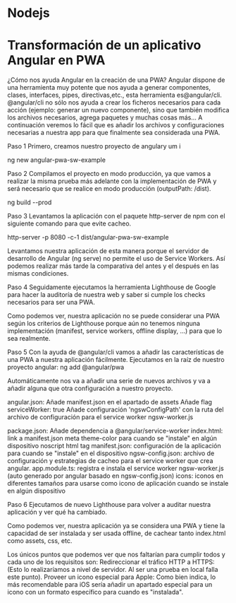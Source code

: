 # Nodejs
<h1>Transformación de un aplicativo Angular en PWA</h1>

¿Cómo nos ayuda Angular en la creación de una PWA? 
Angular dispone de una herramienta muy potente que nos ayuda a generar componentes, clases, interfaces, pipes, directivas,etc., esta herramienta es@angular/cli.
@angular/cli no sólo nos ayuda a crear los ficheros necesarios para cada acción (ejemplo: generar un nuevo componente), sino que también modifica los archivos necesarios, agrega paquetes y muchas cosas más...
A continuación veremos lo fácil que es añadir los archivos y configuraciones necesarias a nuestra app para que finalmente sea considerada una PWA.

Paso 1
Primero, creamos nuestro proyecto de angulary um i

ng new angular-pwa-sw-example



Paso 2
Compilamos el proyecto en modo producción, ya que vamos a realizar la misma prueba más adelante con la implementación de PWA y será necesario que se realice en modo producción (outputPath: /dist).

ng build --prod



Paso 3
Levantamos la aplicación con el paquete http-server de npm con el siguiente comando para que evite cacheo.

http-server -p 8080 -c-1 dist/angular-pwa-sw-example

Levantamos nuestra aplicación de esta manera porque el servidor de desarrollo de Angular (ng serve) no permite el uso de Service Workers. Así podemos realizar más tarde la comparativa del antes y el después en las mismas condiciones.

Paso 4
Seguidamente ejecutamos la herramienta Lighthouse de Google para hacer la auditoría de nuestra web y saber si cumple los checks necesarios para ser una PWA.

Como podemos ver, nuestra aplicación no se puede considerar una PWA según los criterios de Lighthouse porque aún no tenemos ninguna implementación (manifest, service workers, offline display, ...) para que lo sea realmente.

Paso 5
Con la ayuda de @angular/cli vamos a añadir las características de una PWA a nuestra aplicación fácilmente.
Ejecutamos en la raíz de nuestro proyecto angular:
ng add @angular/pwa


Automáticamente nos va a añadir una serie de nuevos archivos y va a añadir alguna que otra configuración a nuestro proyecto.


angular.json:
Añade manifest.json en el apartado de assets
Añade flag serviceWorker: true
Añade configuración 'ngswConfigPath' con la ruta del archivo de configuración para el service worker ngsw-worker.js


package.json: Añade dependencia a @angular/service-worker
index.html:
link a manifest.json
meta theme-color para cuando se "instale" en algún dispositivo
noscript html tag
manifest.json: configuración de la aplicación para cuando se "instale" en el dispositivo
ngsw-config.json: archivo de configuración y estrategias de cacheo para el service worker que crea angular.
app.module.ts: registra e instala el service worker ngsw-worker.js (auto generado por angular basado en ngsw-config.json)
icons: iconos en diferentes tamaños para usarse como icono de aplicación cuando se instale en algún dispositivo
 
Paso 6
Ejecutamos de nuevo Lighthouse para volver a auditar nuestra aplicación y ver qué ha cambiado.

Como podemos ver, nuestra aplicación ya se considera una PWA y tiene la capacidad de ser instalada y ser usada offline, de cachear tanto index.html como assets, css, etc.

Los únicos puntos que podemos ver que nos faltarían para cumplir todos y cada uno de los requisitos son:
Redireccionar el tráfico HTTP a HTTPS: (Esto lo realizaríamos a nivel de servidor. Al ser una prueba en local falla este punto).
Proveer un icono especial para Apple: Como bien indica, lo más recomendable para iOS sería añadir un apartado especial para un icono con un formato específico para cuando es "instalada".





